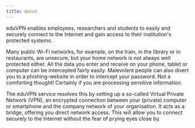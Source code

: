 ```yaml
---
title: About
---
```


eduVPN enables employees, researchers and students to easily and securely 
connect to the Internet and gain access to their institution's protected 
systems.

Many public Wi-Fi networks, for example, on the train, in the library or in 
restaurants, are unsecure, but your home network is not always well protected 
either. All the data you enter and receive on your phone, tablet or computer 
can be intercepted fairly easily. Malevolent people can also divert you to a 
phishing-website in order to intercept your password. Not a comforting thought! 
Certainly if you are processing sensitive information.

The eduVPN service resolves this by setting up a so-called Virtual Private 
Network (VPN), an encrypted connection between your (private) computer or 
smartphone and the company network of your organisation. It acts as a bridge, 
offering you direct network access. This will allow you to connect securely to 
the Internet without the fear of prying eyes close by.
